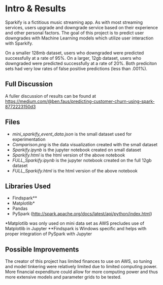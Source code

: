 # Intro & Results
Sparkify is a fictitious music streaming app. As with most streaming services, users upgrade and downgrade service based on their experience and other personal factors. The goal of this project is to predict user downgrades with Machine Learning models which utilize user interaction with Sparkify.

On a smaller 128mb dataset, users who downgraded were predicted successfully at a rate of 95%. On a larger, 12gb dataset, users who downgraded were predicted successfully at a rate of 20%. Both prediciton sets had very low rates of false positive predictions (less than .001%).

## Full Discussion
A fuller discussion of results can be found at https://medium.com/@ben.faus/predicting-customer-churn-using-spark-8772223150d3



## Files
- *mini_sparkify_event_data.json* is the small dataset used for experimentation
- *Comparison.png* is the data visualization created with the small dataset
- *Sparkify.ipynb* is the jupyter notebook created on small dataset
- *Sparkify.html* is the html version of the above notebook
- *FULL_Sparkify.ipynb* is the jupyter notebook created on the full 12gb dataset
- *FULL_Sparkify.html* is the html version of the above notebook

## Libraries Used
- Findspark**
- Matplotlib*
- Pandas
- PySpark (http://spark.apache.org/docs/latest/api/python/index.html)

\*Matplotlib was only used on mini data set as AWS precludes use of Matplotlib in Jupyter
\*\*Findspark is Windows specific and helps with proper integration of PySpark with Jupyter


## Possible Improvements
The creator of this project has limited finances to use on AWS, so tuning and model tinkering were relatively limited due to limited computing power. More financial expenditure could allow for more computing power and thus more extensive models and parameter grids to be tested.

